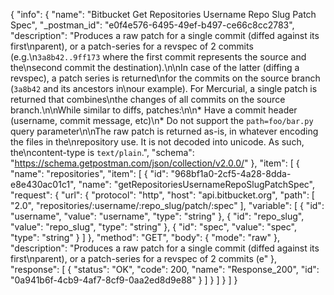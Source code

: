 {
  "info": {
    "name": "Bitbucket Get Repositories Username Repo Slug Patch Spec",
    "_postman_id": "e0f4e576-6495-49ef-b497-ce66c8cc2783",
    "description": "Produces a raw patch for a single commit (diffed against its first\nparent), or a patch-series for a revspec of 2 commits (e.g.\n`3a8b42..9ff173` where the first commit represents the source and the\nsecond commit the destination).\n\nIn case of the latter (diffing a revspec), a patch series is returned\nfor the commits on the source branch (`3a8b42` and its ancestors in\nour example). For Mercurial, a single patch is returned that combines\nthe changes of all commits on the source branch.\n\nWhile similar to diffs, patches:\n\n* Have a commit header (username, commit message, etc)\n* Do not support the `path=foo/bar.py` query parameter\n\nThe raw patch is returned as-is, in whatever encoding the files in the\nrepository use. It is not decoded into unicode. As such, the\ncontent-type is `text/plain`.",
    "schema": "https://schema.getpostman.com/json/collection/v2.0.0/"
  },
  "item": [
    {
      "name": "repositories",
      "item": [
        {
          "id": "968bf1a0-2cf5-4a28-8dda-e8e430ac01c1",
          "name": "getRepositoriesUsernameRepoSlugPatchSpec",
          "request": {
            "url": {
              "protocol": "http",
              "host": "api.bitbucket.org",
              "path": [
                "2.0",
                "repositories/:username/:repo_slug/patch/:spec"
              ],
              "variable": [
                {
                  "id": "username",
                  "value": "username",
                  "type": "string"
                },
                {
                  "id": "repo_slug",
                  "value": "repo_slug",
                  "type": "string"
                },
                {
                  "id": "spec",
                  "value": "spec",
                  "type": "string"
                }
              ]
            },
            "method": "GET",
            "body": {
              "mode": "raw"
            },
            "description": "Produces a raw patch for a single commit (diffed against its first\nparent), or a patch-series for a revspec of 2 commits (e"
          },
          "response": [
            {
              "status": "OK",
              "code": 200,
              "name": "Response_200",
              "id": "0a941b6f-4cb9-4af7-8cf9-0aa2ed8d9e88"
            }
          ]
        }
      ]
    }
  ]
}